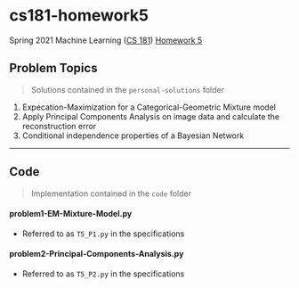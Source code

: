 # cs181-homework5
Spring 2021 Machine Learning ([CS 181](https://harvard-ml-courses.github.io/cs181-web-2021/)) [Homework 5](https://github.com/harvard-ml-courses/cs181-s21-homeworks/tree/main/hw5)

## Problem Topics

> Solutions contained in the `personal-solutions` folder

1. Expecation-Maximization for a Categorical-Geometric Mixture model
2. Apply Principal Components Analysis on image data and calculate the reconstruction error
3. Conditional independence properties of a Bayesian Network

---

## Code

> Implementation contained in the `code` folder

#### problem1-EM-Mixture-Model.py

- Referred to as `T5_P1.py` in the specifications

#### problem2-Principal-Components-Analysis.py

- Referred to as `T5_P2.py` in the specifications
